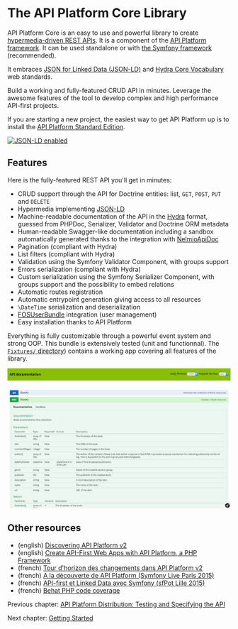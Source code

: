 # The API Platform Core Library

API Platform Core is an easy to use and powerful library to create [hypermedia-driven REST APIs](http://en.wikipedia.org/wiki/HATEOAS).
It is a component of the [API Platform framework](https://api-platform.com). It can be used standalone or with [the Symfony
framework](https://symfony.com) (recommended).

It embraces [JSON for Linked Data (JSON-LD)](http://json-ld.org) and [Hydra Core Vocabulary](http://www.hydra-cg.com) web
standards.

Build a working and fully-featured CRUD API in minutes. Leverage the awesome features of the tool to develop complex and
high performance API-first projects.

If you are starting a new project, the easiest way to get API Platform up is to install the [API Platform Standard Edition](../distribution/api.md).

[![JSON-LD enabled](http://json-ld.org/images/json-ld-logo-64.png)](http://json-ld.org)

## Features

Here is the fully-featured REST API you'll get in minutes:

* CRUD support through the API for Doctrine entities: list, `GET`, `POST`, `PUT` and `DELETE`
* Hypermedia implementing [JSON-LD](http://json-ld.org)
* Machine-readable documentation of the API in the [Hydra](http://hydra-cg.com) format, guessed from PHPDoc, Serializer,
Validator and Doctrine ORM metadata
* Human-readable Swagger-like documentation including a sandbox automatically generated thanks to the integration with
[NelmioApiDoc](https://github.com/nelmio/NelmioApiDocBundle)
* Pagination (compliant with Hydra)
* List filters (compliant with Hydra)
* Validation using the Symfony Validator Component, with groups support
* Errors serialization (compliant with Hydra)
* Custom serialization using the Symfony Serializer Component, with groups support and the possibility to embed relations
* Automatic routes registration
* Automatic entrypoint generation giving access to all resources
* `\DateTime` serialization and deserialization
* [FOSUserBundle](https://github.com/FriendsOfSymfony/FOSUserBundle) integration (user management)
* Easy installation thanks to API Platform

Everything is fully customizable through a powerful event system and strong OOP.
This bundle is extensively tested (unit and functionnal). The [`Fixtures/` directory](https://github.com/api-platform/core/tree/master/Fixtures))
contains a working app covering all features of the library.

![Screenshot of ApiBundle integrated with NelmioApiDocBundle](images/NelmioApiDocBundle.png)

## Other resources

* (english) [Discovering API Platform v2](https://dunglas.fr/2016/05/the-first-alpha-of-api-platform-2-0-is-available/)
* (english) [Create API-First Web Apps with API Platform, a PHP Framework](http://blog.runscope.com/posts/create-api-first-web-apps-with-api-platform-a-php-framework)
* (french) [Tour d'horizon des changements dans API Platform v2](https://les-tilleuls.coop/fr/blog/article/la-premiere-alpha-d-api-platform-2-0-est-disponible)
* (french) [A la découverte de API Platform (Symfony Live Paris 2015)](https://dunglas.fr/2015/04/mes-slides-du-symfony-live-2015-a-la-decouverte-de-api-platform/)
* (french) [API-first et Linked Data avec Symfony (sfPot Lille 2015)](https://les-tilleuls.coop/slides/dunglas/slides-sfPot-2015-01-15/#/)
* (french) [Behat PHP code coverage](http://www.kitpages.fr/fr/cms/204/behat-php-code-coverage)

Previous chapter: [API Platform Distribution: Testing and Specifying the API](../distribution/testing.md)

Next chapter: [Getting Started](getting-started.md)
